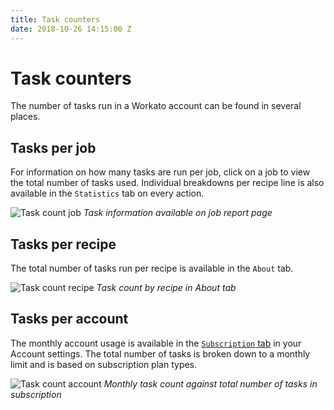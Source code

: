 ```yaml
---
title: Task counters
date: 2018-10-26 14:15:00 Z
---
```


# Task counters

The number of tasks run in a Workato account can be found in several places.

## Tasks per job

For information on how many tasks are run per job, click on a job to view the total number of tasks used. Individual breakdowns per recipe line is also available in the `Statistics` tab on every action.

![Task count job](~@img/recipes/task-counting/task-counting-ui-job-report.png)
*Task information available on job report page*

## Tasks per recipe

The total number of tasks run per recipe is available in the `About` tab.

![Task count recipe](~@img/recipes/task-counting/task-counting-ui-about.png)
*Task count by recipe in About tab*

## Tasks per account

The monthly account usage is available in the [`Subscription` tab](https://www.workato.com/users/current/edit#subscription) in your Account settings. The total number of tasks is broken down to a monthly limit and is based on subscription plan types.

![Task count account](~@img/recipes/task-counting/task-count-account.png)
*Monthly task count against total number of tasks in subscription*
